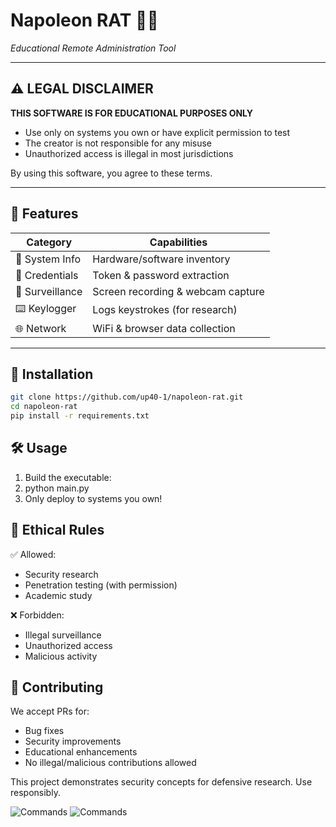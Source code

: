 # Napoleon RAT 🏴‍☠️  
*Educational Remote Administration Tool*

---

## ⚠️ LEGAL DISCLAIMER  
**THIS SOFTWARE IS FOR EDUCATIONAL PURPOSES ONLY**  
- Use only on systems you own or have explicit permission to test  
- The creator is not responsible for any misuse  
- Unauthorized access is illegal in most jurisdictions  

By using this software, you agree to these terms.

---

## 🔧 Features  
| Category       | Capabilities                          |
|----------------|---------------------------------------|
| 📁 System Info | Hardware/software inventory          |
| 🔐 Credentials | Token & password extraction          |
| 🎥 Surveillance| Screen recording & webcam capture     |
| ⌨️ Keylogger  | Logs keystrokes (for research)        |
| 🌐 Network    | WiFi & browser data collection        |

---

## 🚀 Installation  
```bash
git clone https://github.com/up40-1/napoleon-rat.git
cd napoleon-rat
pip install -r requirements.txt
```

## 🛠️ Usage
1. Build the executable:
2. python main.py
3. Only deploy to systems you own!

## 🚨 Ethical Rules
✅ Allowed:

- Security research
- Penetration testing (with permission)
- Academic study

❌ Forbidden:

- Illegal surveillance
- Unauthorized access
- Malicious activity

## 🤝 Contributing
We accept PRs for:

- Bug fixes
- Security improvements
- Educational enhancements
- No illegal/malicious contributions allowed

This project demonstrates security concepts for defensive research. Use responsibly.

![Commands](https://cdn.discordapp.com/attachments/1349772544848302181/1400433178258444390/image.png?ex=688c9e88&is=688b4d08&hm=fc0a97363b47701a7e3a11b62e63dad693d58d8a67fb838e1c6c9bffdbdf553b&)
![Commands](https://media.discordapp.net/attachments/1349772544848302181/1400433219509289062/image.png?ex=688c9e92&is=688b4d12&hm=c3f3ac479f8f39420faf8316d19ec6cd4c2fd1c93e6acd48827774b7cbb8149f&=)
